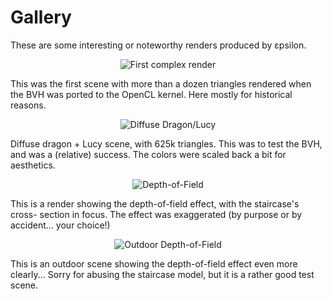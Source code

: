 Gallery
==============

These are some interesting or noteworthy renders produced by εpsilon.

<p align="center">
<img src="https://github.com/TomCrypto/epsilon/blob/master/render/staircase.png?raw=true" alt="First complex render"/>
</p>
This was the first scene with more than a dozen triangles rendered when the BVH
was ported to the OpenCL kernel. Here mostly for historical reasons.

<p align="center">
<img src="https://github.com/TomCrypto/epsilon/blob/master/render/dragon.png?raw=true" alt="Diffuse Dragon/Lucy"/>
</p>
Diffuse dragon + Lucy scene, with 625k triangles. This was to test the BVH, and
was a (relative) success. The colors were scaled back a bit for aesthetics.

<p align="center">
<img src="https://github.com/TomCrypto/epsilon/blob/master/render/depth_of_field.png?raw=true" alt="Depth-of-Field"/>
</p>
This is a render showing the depth-of-field effect, with the staircase's cross-
section in focus. The effect was exaggerated (by purpose or by accident... your
choice!)

<p align="center">
<img src="https://github.com/TomCrypto/epsilon/blob/master/render/depth_of_field_open.png?raw=true" alt="Outdoor Depth-of-Field"/>
</p>
This is an outdoor scene showing the depth-of-field effect even more clearly...
Sorry for abusing the staircase model, but it is a rather good test scene.
